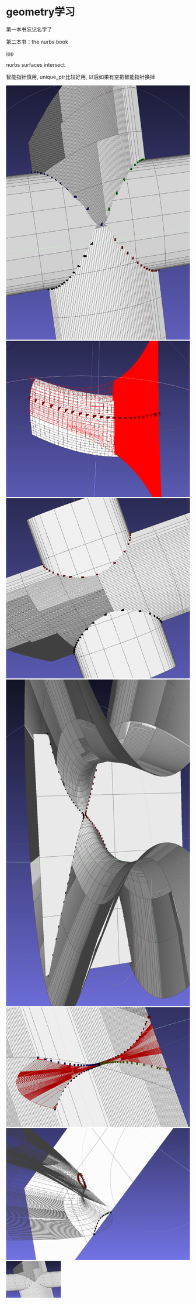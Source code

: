 # geometry学习

第一本书忘记名字了

第二本书：the nurbs book

ipp

nurbs surfaces intersect

智能指针慎用, unique_ptr比较好用, 以后如果有空把智能指针换掉

![example1](intersectExampleImage/example1.png)
![example2-效率低](intersectExampleImage/example2.png)
![example3](intersectExampleImage/example3.png)
![example4](intersectExampleImage/example4.png)
![example5](intersectExampleImage/example5.png)
![example6](intersectExampleImage/example6.png)
<img src="intersectExampleImage/example1.png" width = 150 height = 100>